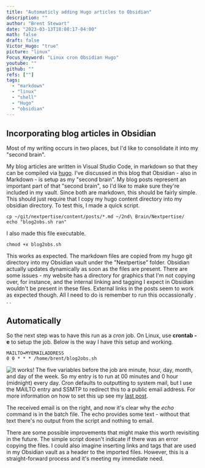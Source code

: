 ```yaml
---
title: "Automaticly adding Hugo articles to Obsidian"
description: ""
author: "Brent Stewart"
date: "2023-03-13T18:08:17-04:00"
math: false
draft: false
Victor_Hugo: "true"
picture: "linux"
Focus_Keyword: "Linux cron Obsidian Hugo"
youtube: ""
github: ""
refs: [""]
tags:
  - "markdown"
  - "linux"
  - "shell"
  - "Hugo"
  - "obsidian"
---
```

## Incorporating blog articles in Obsidian

Most of my writing occurs in two places, but I'd like to consolidate it into my "second brain".

My blog articles are written in Visual Studio Code, in markdown so that they can be compiled via [hugo](/posts/210102_hugoafter6).  I've discussed in this blog that Obsidian - also in Markdown -  is setup as my "second brain".  My blog posts represent an important part of that "second brain", so I'd like to make sure they're included in my vault.  Since both are markdown, this should be fairly simple.  This should just require that I copy my hugo content directory into my obsidian directory.  To test this, I made a quick script.

    cp ~/git/nextpertise/content/posts/*.md ~/2nd\ Brain/Nextpertise/
    echo "blog2obs.sh ran"

I also made this file executable.

    chmod +x blog2obs.sh

This works as expected.  The markdown files are copied from my hugo git directory into my Obsidian vault under the "Nextpertise" folder.  Obsidian actually updates dynamically as soon as the files are present.  There are some issues - my website has a directory for graphics that I'm not copying over, for instance, and the internal linking and tagging I expect in Obsidian wouldn't be present in these files.  External links in the posts seem to work as expected though.  All I need to do is remember to run this occassionally . . .

## Automatically
So the next step was to have this run as a _cron_ job.  On Linux, use __crontab -e__ to setup the job.  Below is the way I have this setup and working.

    MAILTO=MYEMAILADDRESS
    0 0 * * * /home/brent/blog2obs.sh
![It works!](/230314_Linux_Email.jpg#floatright)
The five variables before the job are minute, hour, day, month, and day of the week.  So my entry is to run at 00 minutes and 0 hour (midnight) every day.  Cron defaults to outputting to system mail, but I use the MAILTO entry and SSMTP to redirect this to a public email address.  For more information on how to set this up see my [last post](/posts/230313_command_line_email/).

The received email is on the right, and now it's clear why the _echo_ command is in the batch file.  The echo provides some text - without that text there's no output from the script and nothing to email.

There are some possible improvements that might make this worth revisiting in the future.  The simple script doesn't indicate if there was an error copying the files.  I could also imagine inserting links and tags that are used in my Obsidian vault as a header to the imported files.  However, this is a straight-forward process and it's meeting my immediate need.